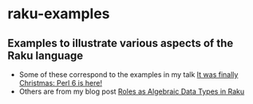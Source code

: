 # raku-examples

## Examples to illustrate various aspects of the Raku language

- Some of these correspond to the examples in my talk [It was finally Christmas: Perl 6 is here!](https://www.slideshare.net/WimVanderbauwhede/it-was-finally-christmas-perl-6-is-here)
- Others are from my blog post [Roles as Algebraic Data Types in Raku](https://wimvanderbauwhede.github.io/articles/roles-as-adts-in-raku/)

